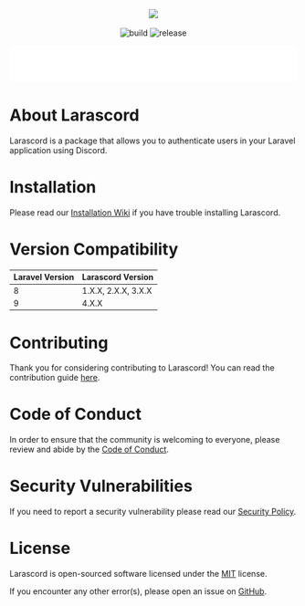 <p align="center">
    <a href="https://github.com/JakyeRU/Larascord" target="_blank">
        <img src="https://raw.githubusercontent.com/JakyeRU/Larascord/main/Larascord-transparent.png" height=200>
    </a>
</p>

<p align="center">
    <img src="https://img.shields.io/github/workflow/status/JakyeRU/Larascord/Run%20tests?style=for-the-badge" alt="build">
    <img src="https://img.shields.io/github/v/release/jakyeru/larascord?color=blue&style=for-the-badge" alt="release">
</p>

<div align="center">
    <img src="./alerts/php-version.svg" alt="php-version-alert">
</div>

# About Larascord
Larascord is a package that allows you to authenticate users in your Laravel application using Discord.

# Installation
Please read our [Installation Wiki](https://github.com/JakyeRU/Larascord/wiki/Installation) if you have trouble installing Larascord.

# Version Compatibility
| Laravel Version | Larascord Version   |
|-----------------|---------------------|
| 8               | 1.X.X, 2.X.X, 3.X.X |
| 9               | 4.X.X               |

# Contributing
Thank you for considering contributing to Larascord! You can read the contribution guide [here](https://github.com/JakyeRU/Larascord/blob/main/CONTRIBUTING.md).

# Code of Conduct
In order to ensure that the community is welcoming to everyone, please review and abide by the [Code of Conduct](https://github.com/JakyeRU/Larascord/blob/main/CODE_OF_CONDUCT.md).

# Security Vulnerabilities
If you need to report a security vulnerability please read our [Security Policy](https://github.com/JakyeRU/Larascord/blob/main/SECURITY.md).

# License
 Larascord is open-sourced software licensed under the [MIT](https://github.com/JakyeRU/Larascord/blob/main/LICENSE) license.

If you encounter any other error(s), please open an issue on [GitHub](https://github.com/JakyeRU/Larascord/issues/new/choose).
